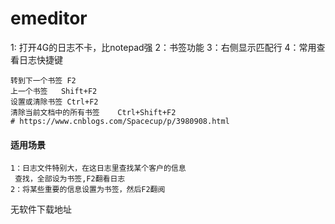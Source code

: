 # emeditor
1: 打开4G的日志不卡，比notepad强
2：书签功能
3：右侧显示匹配行
4：常用查看日志快捷键
```
转到下一个书签	F2
上一个书签	Shift+F2
设置或清除书签	Ctrl+F2
清除当前文档中的所有书签	Ctrl+Shift+F2
# https://www.cnblogs.com/Spacecup/p/3980908.html
```
#### 适用场景
```
1：日志文件特别大，在这日志里查找某个客户的信息
 查找，全部设为书签,F2翻看日志
2：将某些重要的信息设置为书签，然后F2翻阅 
```

无软件下载地址
